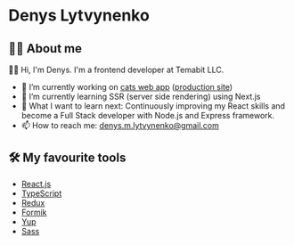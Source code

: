 # Denys Lytvynenko

## 👨‍💻 About me

🙋‍♂️ Hi, I'm Denys. I'm a frontend developer at Temabit LLC.

-   🔭 I’m currently working on [cats web app](https://github.com/Denys-Lytvynenko/cats-app) ([production site](https://denys-lytvynenko.github.io/cats-app/))
-   🌱 I’m currently learning SSR (server side rendering) using Next.js
-   🤔 What I want to learn next: Continuously improving my React skills and become a Full Stack developer with Node.js and Express framework.
-   📫 How to reach me: <a href="mailto:denys.m.lytvynenko@gmail.com">denys.m.lytvynenko@gmail.com</a>

## 🛠️ My favourite tools

-   [React.js](https://react.dev/)
-   [TypeScript](https://www.typescriptlang.org/)
-   [Redux](https://redux.js.org/)
-   [Formik](https://formik.org/)
-   [Yup](https://www.npmjs.com/package/yup)
-   [Sass](https://sass-lang.com/)
